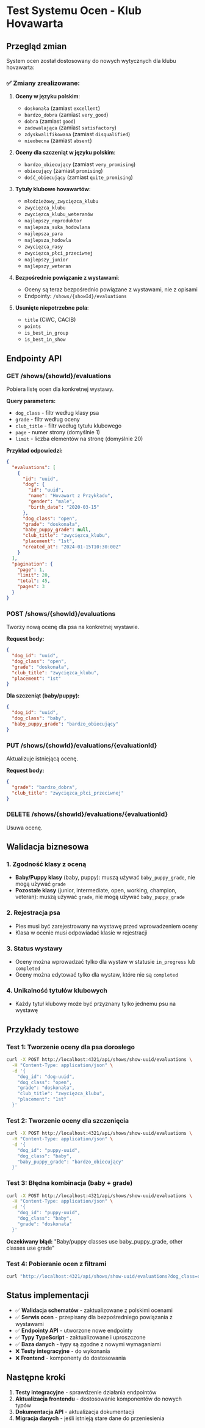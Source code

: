 # Test Systemu Ocen - Klub Hovawarta

## Przegląd zmian

System ocen został dostosowany do nowych wytycznych dla klubu hovawarta:

### ✅ Zmiany zrealizowane:

1. **Oceny w języku polskim**:
   - `doskonała` (zamiast `excellent`)
   - `bardzo_dobra` (zamiast `very_good`)
   - `dobra` (zamiast `good`)
   - `zadowalająca` (zamiast `satisfactory`)
   - `zdyskwalifikowana` (zamiast `disqualified`)
   - `nieobecna` (zamiast `absent`)

2. **Oceny dla szczeniąt w języku polskim**:
   - `bardzo_obiecujący` (zamiast `very_promising`)
   - `obiecujący` (zamiast `promising`)
   - `dość_obiecujący` (zamiast `quite_promising`)

3. **Tytuły klubowe hovawartów**:
   - `młodzieżowy_zwycięzca_klubu`
   - `zwycięzca_klubu`
   - `zwycięzca_klubu_weteranów`
   - `najlepszy_reproduktor`
   - `najlepsza_suka_hodowlana`
   - `najlepsza_para`
   - `najlepsza_hodowla`
   - `zwycięzca_rasy`
   - `zwycięzca_płci_przeciwnej`
   - `najlepszy_junior`
   - `najlepszy_weteran`

4. **Bezpośrednie powiązanie z wystawami**:
   - Oceny są teraz bezpośrednio powiązane z wystawami, nie z opisami
   - Endpointy: `/shows/{showId}/evaluations`

5. **Usunięte niepotrzebne pola**:
   - `title` (CWC, CACIB)
   - `points`
   - `is_best_in_group`
   - `is_best_in_show`

## Endpointy API

### GET /shows/{showId}/evaluations
Pobiera listę ocen dla konkretnej wystawy.

**Query parameters:**
- `dog_class` - filtr według klasy psa
- `grade` - filtr według oceny
- `club_title` - filtr według tytułu klubowego
- `page` - numer strony (domyślnie 1)
- `limit` - liczba elementów na stronę (domyślnie 20)

**Przykład odpowiedzi:**
```json
{
  "evaluations": [
    {
      "id": "uuid",
      "dog": {
        "id": "uuid",
        "name": "Hovawart z Przykładu",
        "gender": "male",
        "birth_date": "2020-03-15"
      },
      "dog_class": "open",
      "grade": "doskonała",
      "baby_puppy_grade": null,
      "club_title": "zwycięzca_klubu",
      "placement": "1st",
      "created_at": "2024-01-15T10:30:00Z"
    }
  ],
  "pagination": {
    "page": 1,
    "limit": 20,
    "total": 45,
    "pages": 3
  }
}
```

### POST /shows/{showId}/evaluations
Tworzy nową ocenę dla psa na konkretnej wystawie.

**Request body:**
```json
{
  "dog_id": "uuid",
  "dog_class": "open",
  "grade": "doskonała",
  "club_title": "zwycięzca_klubu",
  "placement": "1st"
}
```

**Dla szczeniąt (baby/puppy):**
```json
{
  "dog_id": "uuid",
  "dog_class": "baby",
  "baby_puppy_grade": "bardzo_obiecujący"
}
```

### PUT /shows/{showId}/evaluations/{evaluationId}
Aktualizuje istniejącą ocenę.

**Request body:**
```json
{
  "grade": "bardzo_dobra",
  "club_title": "zwycięzca_płci_przeciwnej"
}
```

### DELETE /shows/{showId}/evaluations/{evaluationId}
Usuwa ocenę.

## Walidacja biznesowa

### 1. Zgodność klasy z oceną
- **Baby/Puppy klasy** (baby, puppy): muszą używać `baby_puppy_grade`, nie mogą używać `grade`
- **Pozostałe klasy** (junior, intermediate, open, working, champion, veteran): muszą używać `grade`, nie mogą używać `baby_puppy_grade`

### 2. Rejestracja psa
- Pies musi być zarejestrowany na wystawę przed wprowadzeniem oceny
- Klasa w ocenie musi odpowiadać klasie w rejestracji

### 3. Status wystawy
- Oceny można wprowadzać tylko dla wystaw w statusie `in_progress` lub `completed`
- Oceny można edytować tylko dla wystaw, które nie są `completed`

### 4. Unikalność tytułów klubowych
- Każdy tytuł klubowy może być przyznany tylko jednemu psu na wystawę

## Przykłady testowe

### Test 1: Tworzenie oceny dla psa dorosłego
```bash
curl -X POST http://localhost:4321/api/shows/show-uuid/evaluations \
  -H "Content-Type: application/json" \
  -d '{
    "dog_id": "dog-uuid",
    "dog_class": "open",
    "grade": "doskonała",
    "club_title": "zwycięzca_klubu",
    "placement": "1st"
  }'
```

### Test 2: Tworzenie oceny dla szczenięcia
```bash
curl -X POST http://localhost:4321/api/shows/show-uuid/evaluations \
  -H "Content-Type: application/json" \
  -d '{
    "dog_id": "puppy-uuid",
    "dog_class": "baby",
    "baby_puppy_grade": "bardzo_obiecujący"
  }'
```

### Test 3: Błędna kombinacja (baby + grade)
```bash
curl -X POST http://localhost:4321/api/shows/show-uuid/evaluations \
  -H "Content-Type: application/json" \
  -d '{
    "dog_id": "puppy-uuid",
    "dog_class": "baby",
    "grade": "doskonała"
  }'
```
**Oczekiwany błąd:** "Baby/puppy classes use baby_puppy_grade, other classes use grade"

### Test 4: Pobieranie ocen z filtrami
```bash
curl "http://localhost:4321/api/shows/show-uuid/evaluations?dog_class=open&grade=doskonała&page=1&limit=10"
```

## Status implementacji

- ✅ **Walidacja schematów** - zaktualizowane z polskimi ocenami
- ✅ **Serwis ocen** - przepisany dla bezpośredniego powiązania z wystawami
- ✅ **Endpointy API** - utworzone nowe endpointy
- ✅ **Typy TypeScript** - zaktualizowane i uproszczone
- ✅ **Baza danych** - typy są zgodne z nowymi wymaganiami
- ❌ **Testy integracyjne** - do wykonania
- ❌ **Frontend** - komponenty do dostosowania

## Następne kroki

1. **Testy integracyjne** - sprawdzenie działania endpointów
2. **Aktualizacja frontendu** - dostosowanie komponentów do nowych typów
3. **Dokumentacja API** - aktualizacja dokumentacji
4. **Migracja danych** - jeśli istnieją stare dane do przeniesienia 
